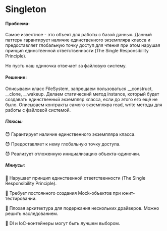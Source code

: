 # Singleton

#### Проблема:

Самое известное - это объект для работы с базой данных. Данный паттерн гарантирует наличие единственного
экземпляра класса и предоставляет глобальную точку доступ для чтения при этом нарушая принцип
единственной ответственности (The Single Responsibility Principle).

Но пусть наш одиночка отвечает за файловую систему.

#### Решение:

Описываем класс FileSystem, запрещаем пользоваться __construct, __clone, __wakeup. Делаем
статический метод instance, который будет создавать единственный экземпляр класса, если
до этого его ещё не было. Описываем контракты самого экземпляра read, write методы для
работы с файловой системой. 

##### Плюсы:

😈 Гарантирует наличие единственного экземпляра класса.

😈 Предоставляет к нему глобальную точку доступа.

😈 Реализует отложенную инициализацию объекта-одиночки.

##### Минусы:

👿 Нарушает принцип единственной ответственности (The Single Responsibility Principle).

👿 Требует постоянного создания Mock-объектов при юнит-тестировании.

👿 Плохая архитектура для подержания нескольких драйверов. Можно решить наследованием.

👿 DI и IoC-контейнеры могут быть лучшем выбором.
